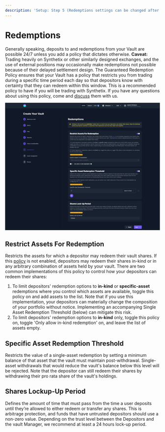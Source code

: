 ```yaml
---
description: 'Setup: Step 5 (Redemptions settings can be changed after creation)'
---
```


# Redemptions

Generally speaking, deposits to and redemptions from your Vault are possible 24/7 unless you add a policy that dictates otherwise. **Caveat:** Trading heavily on Synthetix or other similarly designed exchanges, and the use of external positions may occasionally make redemptions not possible because of their delayed settlement design. The Guaranteed Redemption Policy ensures that your Vault has a policy that restricts you from trading during a specific time period each day so that depositors know with certainty that they can redeem within this window. This is a recommended policy to have if you will be trading with Synthetix. If you have any questions about using this policy, come and [discuss](https://t.me/enzymefinance) them with us.

![](<../../.gitbook/assets/redemptions (1).png>)

## **Restrict Assets For Redemption**

Restricts the assets for which a depositor may redeem their vault shares. If this [policy](https://docs.enzyme.finance/managers/setup/redemptions) is not enabled, depositors may redeem their shares in-kind or in any arbitrary combination of assets held by your vault. There are two common implementations of this policy to control how your depositors can redeem their shares:

1. To limit depositors' redemption options to **in-kind** or **specific-asset** redemptions where you control which assets are available, toggle this policy on and add assets to the list. Note that if you use this implementation, your depositors can materially change the composition of your portfolio without notice. Implementing an accompanying Single Asset Redemption Threshold (below) can mitigate this risk.
2. To limit depositors' redemption options to **in-kind** only, toggle this policy on, toggle 'Only allow in-kind redemption' on, and leave the list of assets empty.

## **Specific Asset Redemption Threshold**

Restricts the value of a single-asset redemption by setting a minimum balance of that asset that the vault must maintain post-withdrawal. Single-asset withdrawals that would reduce the vault's balance below this level will be rejected. Note that the depositor can still redeem their shares by withdrawing their pro rata share of the vault's holdings.

## **Shares Lockup-Up Period**

Defines the amount of time that must pass from the time a user deposits until they’re allowed to either redeem or transfer any shares. This is arbitrage protection, and funds that have untrusted depositors should use a non-zero value. Depending on the trust level between the Depositors and the vault Manager, we recommend at least a 24 hours lock-up period.



